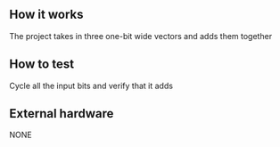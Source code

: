 <!---

This file is used to generate your project datasheet. Please fill in the information below and delete any unused
sections.

You can also include images in this folder and reference them in the markdown. Each image must be less than
512 kb in size, and the combined size of all images must be less than 1 MB.
-->

## How it works

The project takes in three one-bit wide vectors and adds them together

## How to test

Cycle all the input bits and verify that it adds

## External hardware

NONE
